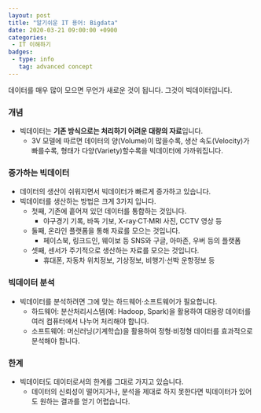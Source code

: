 ```yaml
---
layout: post
title: "알기쉬운 IT 용어: Bigdata"
date: 2020-03-21 09:00:00 +0900
categories: 
 - IT 이해하기
badges:
 - type: info
   tag: advanced concept
---
```


데이터를 매우 많이 모으면 무언가 새로운 것이 됩니다. 그것이 빅데이터입니다.

<!--more-->

### **개념**
 - 빅데이터는 **기존 방식으로는 처리하기 어려운 대량의 자료**입니다.
   - 3V 모델에 따르면 데이터의 양(Volume)이 많을수록, 생산 속도(Velocity)가 빠를수록, 형태가 다양(Variety)할수록을 빅데이터에 가까워집니다.
   
### **증가하는 빅데이터**
 - 데이터의 생산이 쉬워지면서 빅데이터가 빠르게 증가하고 있습니다.
 - 빅데이터를 생산하는 방법은 크게 3가지 입니다.
   - 첫째, 기존에 흩어져 있던 데이터를 통합하는 것입니다.
     - 야구경기 기록, 바독 기보, X-ray·CT·MRI 사진, CCTV 영상 등
   - 둘째, 온라인 플랫폼을 통해 자료를 모으는 것입니다.
     - 페이스북, 링크드인, 웨이보 등 SNS와 구글, 아마존, 우버 등의 플랫폼
   - 셋째, 센서가 주기적으로 생산하는 자료를 모으는 것입니다.
     - 휴대폰, 자동차 위치정보, 기상정보, 비행기·선박 운항정보 등

### **빅데이터 분석**
 - 빅데이터를 분석하려면 그에 맞는 하드웨어·소프트웨어가 필요합니다.
   - 하드웨어: 분산처리시스템(예: Hadoop, Spark)을 활용하여 대용량 데이터를 여러 컴퓨터에서 나누어 처리해야 합니다.
   - 소프트웨어: 머신러닝(기계학습)을 활용하여 정형·비정형 데이터를 효과적으로 분석해야 합니다.

### **한계**
 - 빅데이터도 데이터로서의 한계를 그대로 가지고 있습니다.
   - 데이터의 신뢰성이 떨어지거나, 분석을 제대로 하지 못한다면 빅데이터가 있어도 원하는 결과를 얻기 어렵습니다.
 
